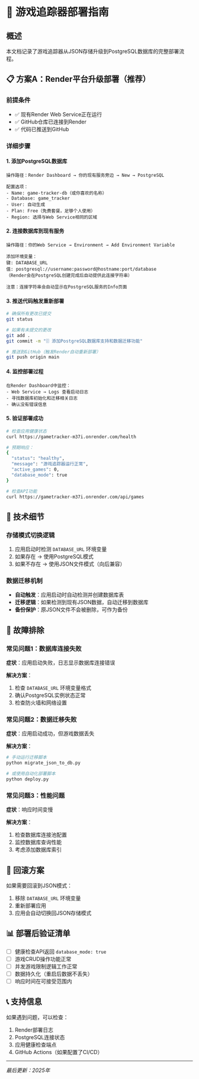 # 🚀 游戏追踪器部署指南

## 概述

本文档记录了游戏追踪器从JSON存储升级到PostgreSQL数据库的完整部署流程。

## 📋 方案A：Render平台升级部署（推荐）

### 前提条件
- ✅ 现有Render Web Service正在运行
- ✅ GitHub仓库已连接到Render
- ✅ 代码已推送到GitHub

### 详细步骤

#### 1. 添加PostgreSQL数据库
```
操作路径：Render Dashboard → 你的现有服务旁边 → New → PostgreSQL

配置选项：
- Name: game-tracker-db（或你喜欢的名称）
- Database: game_tracker
- User: 自动生成
- Plan: Free（免费套餐，足够个人使用）
- Region: 选择与Web Service相同的区域
```

#### 2. 连接数据库到现有服务
```
操作路径：你的Web Service → Environment → Add Environment Variable

添加环境变量：
键: DATABASE_URL
值: postgresql://username:password@hostname:port/database
（Render会在PostgreSQL创建完成后自动提供此连接字符串）

注意：连接字符串会自动显示在PostgreSQL服务的Info页面
```

#### 3. 推送代码触发重新部署
```bash
# 确保所有更改已提交
git status

# 如果有未提交的更改
git add .
git commit -m "🗄️ 添加PostgreSQL数据库支持和数据迁移功能"

# 推送到GitHub（触发Render自动重新部署）
git push origin main
```

#### 4. 监控部署过程
```
在Render Dashboard中监控：
- Web Service → Logs 查看启动日志
- 寻找数据库初始化和迁移相关日志
- 确认没有错误信息
```

#### 5. 验证部署成功
```bash
# 检查应用健康状态
curl https://gametracker-m37i.onrender.com/health

# 预期响应：
{
  "status": "healthy",
  "message": "游戏追踪器运行正常",
  "active_games": 0,
  "database_mode": true
}

# 检查API功能
curl https://gametracker-m37i.onrender.com/api/games
```

## 🔧 技术细节

### 存储模式切换逻辑
1. 应用启动时检测 `DATABASE_URL` 环境变量
2. 如果存在 → 使用PostgreSQL模式
3. 如果不存在 → 使用JSON文件模式（向后兼容）

### 数据迁移机制
- **自动触发**：应用启动时自动检测并创建数据库表
- **迁移逻辑**：如果检测到现有JSON数据，自动迁移到数据库
- **备份保护**：原JSON文件不会被删除，可作为备份

## 🚨 故障排除

### 常见问题1：数据库连接失败
**症状**：应用启动失败，日志显示数据库连接错误

**解决方案**：
1. 检查 `DATABASE_URL` 环境变量格式
2. 确认PostgreSQL实例状态正常
3. 检查防火墙和网络设置

### 常见问题2：数据迁移失败
**症状**：应用启动成功，但游戏数据丢失

**解决方案**：
```bash
# 手动运行迁移脚本
python migrate_json_to_db.py

# 或使用自动化部署脚本
python deploy.py
```

### 常见问题3：性能问题
**症状**：响应时间变慢

**解决方案**：
1. 检查数据库连接池配置
2. 监控数据库查询性能
3. 考虑添加数据库索引

## 📝 回滚方案

如果需要回滚到JSON模式：
1. 移除 `DATABASE_URL` 环境变量
2. 重新部署应用
3. 应用会自动切换回JSON存储模式

## 📊 部署后验证清单

- [ ] 健康检查API返回 `database_mode: true`
- [ ] 游戏CRUD操作功能正常
- [ ] 并发游戏限制逻辑工作正常  
- [ ] 数据持久化（重启后数据不丢失）
- [ ] 响应时间在可接受范围内

## 📞 支持信息

如果遇到问题，可以检查：
1. Render部署日志
2. PostgreSQL连接状态
3. 应用健康检查端点
4. GitHub Actions（如果配置了CI/CD）

---

*最后更新：2025年*